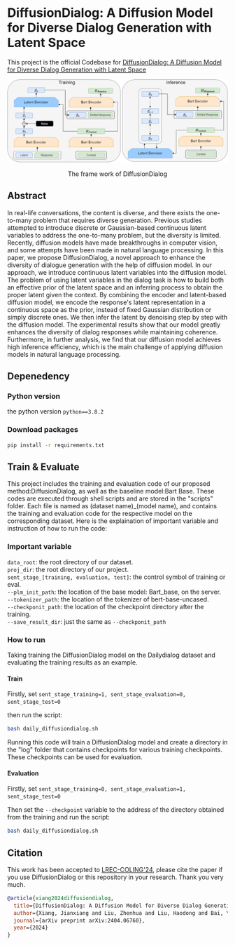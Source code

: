 # DiffusionDialog: A Diffusion Model for Diverse Dialog Generation with Latent Space

This project is the official Codebase for [DiffusionDialog: A Diffusion Model for Diverse Dialog Generation with Latent Space](https://arxiv.org/abs/2404.06760)

![](./img/DiffusionDialog.png)
<center> The frame work of DiffusionDialog</center>

## Abstract

In real-life conversations, the content is diverse, and there exists the one-to-many problem that requires diverse generation. Previous studies attempted to introduce discrete or Gaussian-based continuous latent variables to address the one-to-many problem, but the diversity is limited. Recently, diffusion models have made breakthroughs in computer vision, and some attempts have been made in natural language processing. In this paper, we propose DiffusionDialog, a novel approach to enhance the diversity of dialogue generation with the help of diffusion model. In our approach, we introduce continuous latent variables into the diffusion model. The problem of using latent variables in the dialog task is how to build both an effective prior of the latent space and an inferring process to obtain the proper latent given the context. By combining the encoder and latent-based diffusion model, we encode the response's latent representation in a continuous space as the prior, instead of fixed Gaussian distribution or simply discrete ones. We then infer the latent by denoising step by step with the diffusion model. The experimental results show that our model greatly enhances the diversity of dialog responses while maintaining coherence. Furthermore, in further analysis, we find that our diffusion model achieves high inference efficiency, which is the main challenge of applying diffusion models in natural language processing.

## Depenedency

### Python version
the python version ```python==3.8.2```

### Download packages

```bash
pip install -r requirements.txt
```



## Train & Evaluate
This project includes the training and evaluation code of our proposed method:DiffusionDialog, as well as the baseline model:Bart Base. These codes are executed through shell scripts and are stored in the "scripts" folder. Each file is named as (dataset name)_(model name), and contains the training and evaluation code for the respective model on the corresponding dataset. Here is the explaination of important variable and instruction of how to run the code:

### Important variable
```data_root```: the root directory of our dataset. \
```proj_dir```: the root directory of our project. \
```sent_stage_[training, evaluation, test]```: the control symbol of training or eval. \
```--plm_init_path```: the location of the base model: Bart_base, on the server. \
```--tokenizer_path```: the location of the tokenizer of bert-base-uncased. \
```--checkponit_path```: the location of the checkpoint directory after the training. \
```--save_result_dir```: just the same as ```--checkponit_path```

### How to run
Taking training the DiffusionDialog model on the Dailydialog dataset and evaluating the training results as an example.
#### Train
Firstly, set ```sent_stage_training=1, sent_stage_evaluation=0, sent_stage_test=0```

then run the script:
```bash
bash daily_diffusiondialog.sh
```
Running this code will train a DiffusionDialog model and create a directory in the "log" folder that contains checkpoints for various training checkpoints. These checkpoints can be used for evaluation.

#### Evaluation
Firstly, set ```sent_stage_training=0, sent_stage_evaluation=1, sent_stage_test=0```

Then set the ```--checkpoint``` variable to the address of the directory obtained from the training and run the script:

```bash
bash daily_diffusiondialog.sh
```


## Citation

This work has been accepted to [LREC-COLING'24](https://lrec-coling-2024.org/), please cite the paper if you use DiffusionDialog or this repository in your research.
Thank you very much.

```bibtex
@article{xiang2024diffusiondialog,
  title={DiffusionDialog: A Diffusion Model for Diverse Dialog Generation with Latent Space},
  author={Xiang, Jianxiang and Liu, Zhenhua and Liu, Haodong and Bai, Yin and Cheng, Jia and Chen, Wenliang},
  journal={arXiv preprint arXiv:2404.06760},
  year={2024}
}
```
